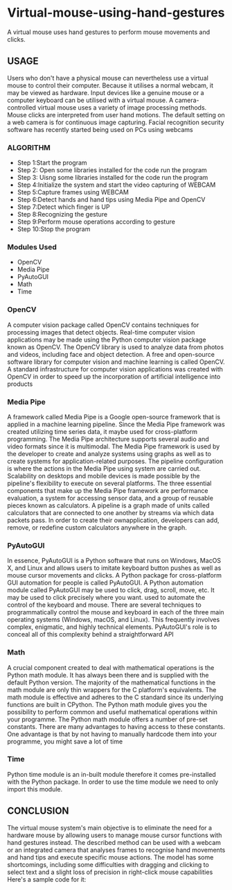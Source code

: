 # Virtual-mouse-using-hand-gestures
A virtual mouse uses hand gestures to perform mouse movements and clicks.

## USAGE
Users who don't have a physical mouse can nevertheless use a virtual mouse to control their 
computer. Because it utilises a normal webcam, it may be viewed as hardware. Input devices like a genuine mouse or a computer keyboard can be utilised with a virtual mouse. A camera-controlled virtual mouse uses a variety of image processing methods. Mouse clicks are interpreted from user hand motions. The default setting on a web camera is for continuous image capturing. Facial recognition security software has recently started being used on PCs using webcams
### ALGORITHM
* Step 1:Start the program
* Step 2: Open some libraries installed for the code run the program
* Step 3: Uisng some libraries installed for the code run the program
* Step 4:Initialize the system and start the video capturing of WEBCAM
* Step 5:Capture frames using WEBCAM
* Step 6:Detect hands and hand tips using Media Pipe and OpenCV
* Step 7:Detect which finger is UP
* Step 8:Recognizing the gesture
* Step 9:Perform mouse operations according to gesture
* Step 10:Stop the program
###   Modules Used
* OpenCV
* Media Pipe
* PyAutoGUI
* Math
* Time
### OpenCV
A computer vision package called OpenCV contains techniques for processing images that detect objects. Real-time computer vision applications may be made using the Python computer vision package known as OpenCV. The OpenCV library is used to analyze data from photos and videos, including face and object detection. A free and open-source software library for computer vision and machine learning is called OpenCV. A standard infrastructure for computer vision applications was created with OpenCV in order to speed up the incorporation of artificial intelligence into products
### Media Pipe
A framework called Media Pipe is a Google open-source framework that is applied in a machine 
learning pipeline. Since the Media Pipe framework was created utilizing time series data, it maybe used for cross-platform programming. The Media Pipe architecture supports several audio and video formats since it is multimodal. The Media Pipe framework is used by the developer to create and analyze systems using graphs as well as to create systems for application-related purposes. The pipeline configuration is where the actions in the Media Pipe using system are carried out. Scalability on desktops and mobile devices is made possible by the pipeline's flexibility to execute on several platforms. The three essential components that make up the Media Pipe framework are performance evaluation, a system for accessing sensor data, and a group of reusable pieces known as calculators. A pipeline is a graph made of units called calculators that are connected to one another by streams via which data packets pass. In order to create their ownapplication, developers can add, remove, or redefine custom calculators anywhere in the graph.
### PyAutoGUI
In essence, PyAutoGUI is a Python software that runs on Windows, MacOS X, and Linux and allows users to imitate keyboard button pushes as well as mouse cursor movements and clicks. A Python package for cross-platform GUI automation for people is called PyAutoGUI. A Python automation module called PyAutoGUI may be used to click, drag, scroll, move, etc. It may be used to click precisely where you want. used to automate the control of the keyboard and mouse. There are several techniques to programmatically control the mouse and keyboard in each of the three main operating systems (Windows, macOS, and Linux). This frequently involves complex, enigmatic, and highly technical elements. PyAutoGUI's role is to conceal all of this complexity behind a straightforward API
### Math
A crucial component created to deal with mathematical operations is the Python math module. 
It has always been there and is supplied with the default Python version. The majority of the 
mathematical functions in the math module are only thin wrappers for the C platform's equivalents. The math module is effective and adheres to the C standard since its underlying functions are built in CPython. The Python math module gives you the possibility to perform common and useful mathematical operations within your programme. The Python math module offers a number of pre-set constants. There are many advantages to having access to these constants. One advantage is that by not having to manually hardcode them into your programme, you might save a lot of time
### Time
Python time module is an in-built module therefore it comes pre-installed with the Python package. In order to use the time module we need to only import this module.
## CONCLUSION
The virtual mouse system's main objective is to eliminate the need for a hardware mouse by allowing users to manage mouse cursor functions with hand gestures instead. The described method can be used with a webcam or an integrated camera that analyses frames to
recognise hand movements and hand tips and execute specific mouse actions. The model has some 
shortcomings, including some difficulties with dragging and clicking to select text and a slight loss of precision in right-click mouse capabilities
Here's a sample code for it:
